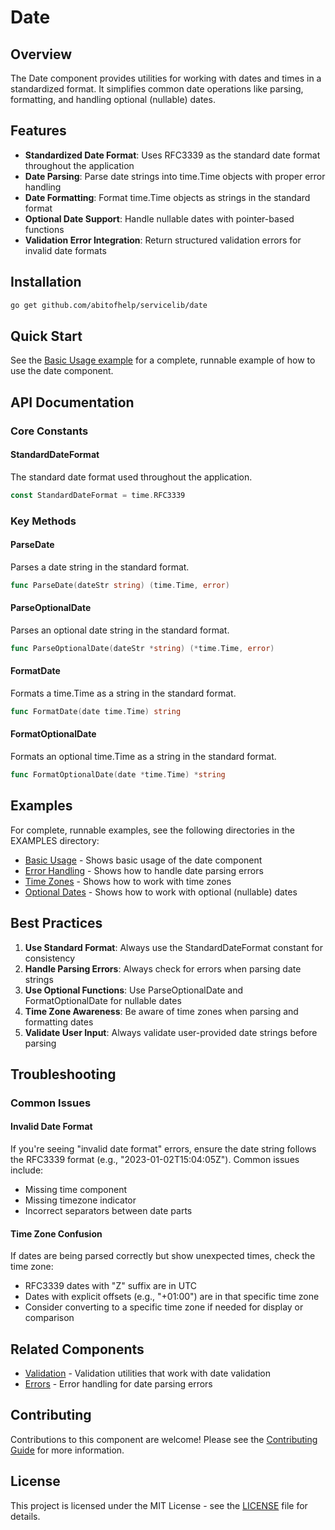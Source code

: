 # Date

## Overview

The Date component provides utilities for working with dates and times in a standardized format. It simplifies common date operations like parsing, formatting, and handling optional (nullable) dates.

## Features

- **Standardized Date Format**: Uses RFC3339 as the standard date format throughout the application
- **Date Parsing**: Parse date strings into time.Time objects with proper error handling
- **Date Formatting**: Format time.Time objects as strings in the standard format
- **Optional Date Support**: Handle nullable dates with pointer-based functions
- **Validation Error Integration**: Return structured validation errors for invalid date formats

## Installation

```bash
go get github.com/abitofhelp/servicelib/date
```

## Quick Start

See the [Basic Usage example](../EXAMPLES/date/basic_usage/README.md) for a complete, runnable example of how to use the date component.

## API Documentation

### Core Constants

#### StandardDateFormat

The standard date format used throughout the application.

```go
const StandardDateFormat = time.RFC3339
```

### Key Methods

#### ParseDate

Parses a date string in the standard format.

```go
func ParseDate(dateStr string) (time.Time, error)
```

#### ParseOptionalDate

Parses an optional date string in the standard format.

```go
func ParseOptionalDate(dateStr *string) (*time.Time, error)
```

#### FormatDate

Formats a time.Time as a string in the standard format.

```go
func FormatDate(date time.Time) string
```

#### FormatOptionalDate

Formats an optional time.Time as a string in the standard format.

```go
func FormatOptionalDate(date *time.Time) *string
```

## Examples

For complete, runnable examples, see the following directories in the EXAMPLES directory:

- [Basic Usage](../EXAMPLES/date/basic_usage/README.md) - Shows basic usage of the date component
- [Error Handling](../EXAMPLES/date/error_handling/README.md) - Shows how to handle date parsing errors
- [Time Zones](../EXAMPLES/date/time_zone/README.md) - Shows how to work with time zones
- [Optional Dates](../EXAMPLES/date/optional_date/README.md) - Shows how to work with optional (nullable) dates

## Best Practices

1. **Use Standard Format**: Always use the StandardDateFormat constant for consistency
2. **Handle Parsing Errors**: Always check for errors when parsing date strings
3. **Use Optional Functions**: Use ParseOptionalDate and FormatOptionalDate for nullable dates
4. **Time Zone Awareness**: Be aware of time zones when parsing and formatting dates
5. **Validate User Input**: Always validate user-provided date strings before parsing

## Troubleshooting

### Common Issues

#### Invalid Date Format

If you're seeing "invalid date format" errors, ensure the date string follows the RFC3339 format (e.g., "2023-01-02T15:04:05Z"). Common issues include:
- Missing time component
- Missing timezone indicator
- Incorrect separators between date parts

#### Time Zone Confusion

If dates are being parsed correctly but show unexpected times, check the time zone:
- RFC3339 dates with "Z" suffix are in UTC
- Dates with explicit offsets (e.g., "+01:00") are in that specific time zone
- Consider converting to a specific time zone if needed for display or comparison

## Related Components

- [Validation](../validation/README.md) - Validation utilities that work with date validation
- [Errors](../errors/README.md) - Error handling for date parsing errors

## Contributing

Contributions to this component are welcome! Please see the [Contributing Guide](../CONTRIBUTING.md) for more information.

## License

This project is licensed under the MIT License - see the [LICENSE](../LICENSE) file for details.
